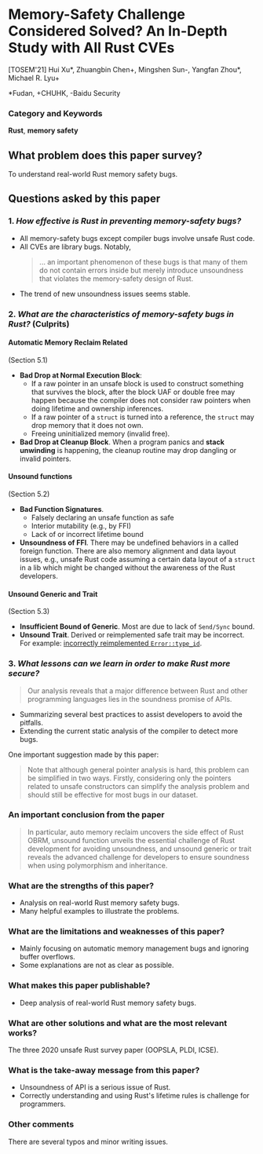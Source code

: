 # Memory-Safety Challenge Considered Solved? An In-Depth Study with All Rust CVEs

[TOSEM'21]
Hui Xu\*, Zhuangbin Chen\+, Mingshen Sun\-, Yangfan Zhou\*, Michael R. Lyu\+

\*Fudan, \+CHUHK, \-Baidu Security

### Category and Keywords
**Rust**, **memory safety**

## What problem does this paper survey?
To understand real-world Rust memory safety bugs.

## Questions asked by this paper
### 1. *How effective is Rust in preventing memory-safety bugs?*
- All memory-safety bugs except compiler bugs involve unsafe Rust code.
- All CVEs are library bugs. Notably,
    > ... an important phenomenon of these bugs is that many of them do not
    contain errors inside but merely introduce unsoundness that violates the
    memory-safety design of Rust.
- The trend of new unsoundness issues seems stable.

### 2. *What are the characteristics of memory-safety bugs in Rust?* (Culprits)

#### Automatic Memory Reclaim Related
(Section 5.1)
- **Bad Drop at Normal Execution Block**:
    - If a raw pointer in an unsafe block is used to construct something that
    survives the block, after the block UAF or double free may happen because
    the compiler does not consider raw pointers when doing lifetime and
    ownership inferences.
    - If a raw pointer of a `struct` is turned into a reference, the `struct`
    may drop memory that it does not own.
    - Freeing uninitialized memory (invalid free).
- **Bad Drop at Cleanup Block**. When a program panics and **stack unwinding**
  is happening, the cleanup routine may drop dangling or invalid pointers.

#### Unsound functions
(Section 5.2)
- **Bad Function Signatures**.
    - Falsely declaring an unsafe function as safe
    - Interior mutability (e.g., by FFI)
    - Lack of or incorrect lifetime bound
- **Unsoundness of FFI**. There may be undefined behaviors in a called foreign
  function. There are also memory alignment and data layout issues, e.g., unsafe
  Rust code assuming a certain data layout of a `struct` in a lib which might
  be changed without the awareness of the Rust developers.

#### Unsound Generic and Trait
(Section 5.3)
- **Insufficient Bound of Generic**. Most are due to lack of `Send/Sync` bound.
- **Unsound Trait**. Derived or reimplemented safe trait may be incorrect. For
  example: [incorrectly reimplemented `Error::type_id`](https://blog.rust-lang.org/2019/05/13/Security-advisory.html).

### 3. *What lessons can we learn in order to make Rust more secure?*
> Our analysis reveals that a major difference between Rust and other programming languages lies
in the soundness promise of APIs.

- Summarizing several best practices to assist developers to avoid the pitfalls.
- Extending the current static analysis of the compiler to detect more bugs.

One important suggestion made by this paper:

> Note that although general pointer analysis is hard, this problem can be
simplified in two ways. Firstly, considering only the pointers related to
unsafe constructors can simplify the analysis problem and should still be
effective for most bugs in our dataset.

### An important conclusion from the paper

>  In particular, auto memory reclaim uncovers the side effect of Rust OBRM,
unsound function unveils the essential challenge of Rust development for
avoiding unsoundness, and unsound generic or trait reveals the advanced
challenge for developers to ensure soundness when using polymorphism and
inheritance.

### What are the strengths of this paper?
- Analysis on real-world Rust memory safety bugs.
- Many helpful examples to illustrate the problems.

### What are the limitations and weaknesses of this paper?
- Mainly focusing on automatic memory management bugs and ignoring buffer overflows.
- Some explanations are not as clear as possible.

### What makes this paper publishable?
- Deep analysis of real-world Rust memory safety bugs.

### What are other solutions and what are the most relevant works?
The three 2020 unsafe Rust survey paper (OOPSLA, PLDI, ICSE).

### What is the take-away message from this paper?
- Unsoundness of API is a serious issue of Rust.
- Correctly understanding and using Rust's lifetime rules is challenge for
  programmers.

### Other comments
There are several typos and minor writing issues.
